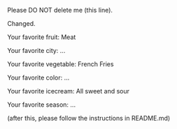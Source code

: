 Please DO NOT delete me (this line).

Changed.

Your favorite fruit: Meat

Your favorite city: ...

Your favorite vegetable: French Fries

Your favorite color: ...

Your favorite icecream: All sweet and sour

Your favorite season: ...


(after this, please follow the instructions in README.md)
